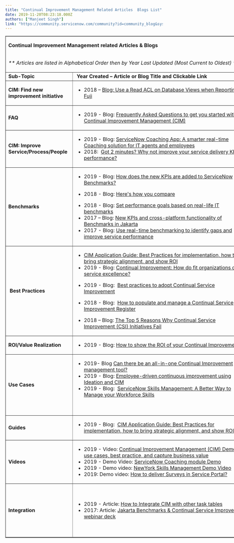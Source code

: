 ```yaml
---
title: "Continual Improvement Management Related Articles  Blogs List"
date: 2019-11-20T08:23:18.000Z
authors: ["Manjeet Singh"]
link: "https://community.servicenow.com/community?id=community_blog&sys_id=7ddf6bd0db1980142be0a851ca961950"
---
```

<table class="ng-scope" style="width: 782px;" border="1"><tbody><tr><td style="width: 768px;" colspan="2">
<p><strong><span class="TextRun MacChromeBold SCXW129160370 BCX0" lang="EN-US"><span class="NormalTextRun SCXW129160370 BCX0">Continual Improvement Management related Articles &amp; Blogs</span></span></strong><span class="LineBreakBlob BlobObject DragDrop SCXW129160370 BCX0"><strong><span class="SCXW129160370 BCX0"> </span></strong></span></p>
<p><span class="LineBreakBlob BlobObject DragDrop SCXW129160370 BCX0"><br class="SCXW129160370 BCX0" /></span><em><span class="TextRun SCXW129160370 BCX0" lang="EN-US"><span class="NormalTextRun SCXW129160370 BCX0">** Articles are listed in Alphabetical Order th</span></span><span class="TextRun SCXW129160370 BCX0" lang="EN-US"><span class="NormalTextRun SCXW129160370 BCX0">en</span></span><span class="TextRun SCXW129160370 BCX0" lang="EN-US"><span class="NormalTextRun SCXW129160370 BCX0"> by Year </span></span><span class="TextRun SCXW129160370 BCX0" lang="EN-US"><span class="NormalTextRun SCXW129160370 BCX0">Last Updated (Most Current to Oldest) </span></span><span class="TextRun SCXW129160370 BCX0" lang="EN-US"><span class="NormalTextRun SCXW129160370 BCX0">**</span></span></em><span class="EOP SCXW129160370 BCX0"> </span></p>
</td></tr><tr><td style="width: 198px;"><strong>Sub-Topic </strong></td><td style="width: 570px;"><strong><span class="TextRun MacChromeBold SCXW19219742 BCX0" lang="EN-US"><span class="NormalTextRun SCXW19219742 BCX0"> Year </span></span><span class="TextRun MacChromeBold SCXW19219742 BCX0" lang="EN-US"><span class="NormalTextRun SCXW19219742 BCX0">Created </span></span><span class="TextRun MacChromeBold SCXW19219742 BCX0" lang="EN-US"><span class="NormalTextRun SCXW19219742 BCX0">– Article or Blog</span></span><span class="TextRun MacChromeBold SCXW19219742 BCX0" lang="EN-US"><span class="NormalTextRun SCXW19219742 BCX0"> Title and Clickable Link</span></span></strong></td></tr><tr><td style="width: 198px;"><strong>CIM: Find new improvement initiative</strong></td><td style="width: 570px;">
<ul><li><span class="TextRun SCXW28990787 BCX0" lang="EN-US"><span class="NormalTextRun SCXW28990787 BCX0">2018 </span></span><span class="TextRun SCXW28990787 BCX0" lang="EN-US"><span class="NormalTextRun SCXW28990787 BCX0">–</span></span><span class="TextRun SCXW28990787 BCX0" lang="EN-US"><span class="NormalTextRun SCXW28990787 BCX0"> </span></span><a class="Hyperlink SCXW28990787 BCX0" href="https://community.servicenow.com/community?id&#61;community_blog&amp;sys_id&#61;745d2629dbd0dbc01dcaf3231f96197c" target="_blank" rel="noopener noreferrer nofollow"><span class="TextRun Underlined SCXW28990787 BCX0" lang="EN-US"><span class="NormalTextRun SCXW28990787 BCX0">Blog: Use a Read ACL on Database Views when Rep</span></span><span class="TextRun Underlined SCXW28990787 BCX0" lang="EN-US"><span class="NormalTextRun SCXW28990787 BCX0">o</span></span><span class="TextRun Underlined SCXW28990787 BCX0" lang="EN-US"><span class="NormalTextRun SCXW28990787 BCX0">rting in Fuji</span></span></a></li></ul>
</td></tr><tr><td style="width: 198px;"><strong>FAQ</strong></td><td style="width: 570px;">
<ul><li>2019 - Blog: <a class="ng-binding" href="https://community.servicenow.com/community?id&#61;community_blog&amp;sys_id&#61;733b738edb032780afc902d5ca961929" rel="nofollow">Frequently Asked Questions to get you started with Continual Improvement Management (CIM)</a></li></ul>
</td></tr><tr><td style="width: 198px;"><strong>CIM: Improve Service/Process/People</strong></td><td style="width: 570px;">
<ul><li><span class="TextRun SCXW130508122 BCX0" lang="EN-US"><span class="NormalTextRun SCXW130508122 BCX0">2019 - Blog: </span></span><a class="ng-binding" href="https://community.servicenow.com/community?id&#61;community_blog&amp;sys_id&#61;dbfc74c9db393744feb1a851ca9619a9" rel="nofollow">ServiceNow Coaching App: A smarter real-time Coaching solution for IT agents and employees</a></li><li><span class="NormalTextRun SCXW130508122 BCX0">2018:  </span><a class="ng-binding" href="https://community.servicenow.com/community?id&#61;community_blog&amp;sys_id&#61;692e666ddbd0dbc01dcaf3231f96196b" rel="nofollow">Got 2 minutes? Why not improve your service delivery KPI performance?</a></li></ul>
</td></tr><tr><td style="width: 198px;"><strong>Benchmarks </strong></td><td style="width: 570px;">
<ul><li><span class="TextRun SCXW11589309 BCX0" lang="EN-US"><span class="NormalTextRun SCXW11589309 BCX0">2019 - Blog: </span></span><a class="ng-binding" href="https://community.servicenow.com/community?id&#61;community_blog&amp;sys_id&#61;c376e4f1db8440d01cd8a345ca9619e3" rel="nofollow">How does the new KPIs are added to ServiceNow Benchmarks?</a></li></ul>
<ul><li><span class="TextRun SCXW11589309 BCX0" lang="EN-US"><span class="NormalTextRun SCXW11589309 BCX0">2018 - Blog: </span></span><a class="ng-binding" href="https://community.servicenow.com/community?id&#61;community_blog&amp;sys_id&#61;2ef054a9db8be340afc902d5ca9619d2" rel="nofollow">Here&#39;s how you compare</a></li></ul>
<ul><li>2018 - Blog: <a class="ng-binding" href="https://community.servicenow.com/community?id&#61;community_blog&amp;sys_id&#61;e31ea26ddbd0dbc01dcaf3231f9619c5" rel="nofollow">Set performance goals based on real-life IT benchmarks</a></li><li><span class="TextRun SCXW11589309 BCX0" lang="EN-US"><span class="NormalTextRun SCXW11589309 BCX0">2017 </span></span><span class="TextRun SCXW11589309 BCX0" lang="EN-US"><span class="NormalTextRun SCXW11589309 BCX0">–</span></span><span class="TextRun SCXW11589309 BCX0" lang="EN-US"><span class="NormalTextRun SCXW11589309 BCX0"> </span></span><span class="TextRun Underlined SCXW11589309 BCX0" lang="EN-US"><span class="NormalTextRun SCXW11589309 BCX0">Blog: </span></span><a class="ng-binding" href="https://community.servicenow.com/community?id&#61;community_blog&amp;sys_id&#61;3b9dae69dbd0dbc01dcaf3231f9619f5" rel="nofollow">New KPIs and cross-platform functionality of Benchmarks in Jakarta</a></li><li>2017 - Blog: <a class="ng-binding" href="https://community.servicenow.com/community?id&#61;community_blog&amp;sys_id&#61;e3dd6ae9dbd0dbc01dcaf3231f9619a0" rel="nofollow">Use real-time benchmarking to identify gaps and improve service performance</a></li></ul>
</td></tr><tr><td style="width: 198px;"><strong> Best Practices </strong></td><td style="width: 570px;">
<ul><li><a class="ng-binding" href="https://community.servicenow.com/community?id&#61;community_blog&amp;sys_id&#61;f13a355fdb6000dc2be0a851ca961977" rel="nofollow">CIM Application Guide: Best Practices for implementation, how to bring strategic alignment, and show ROI</a></li><li>2019 - Blog: <a href="https://community.servicenow.com/community?id&#61;community_blog&amp;sys_id&#61;e0e27f34dbb953c0032a7a9e0f96191f" target="_blank" rel="noopener noreferrer nofollow">Continual Improvement: How do fit organizations drive service excellence?</a></li></ul>
<ul><li>2019 - Blog:  <a class="ng-binding" href="https://community.servicenow.com/community?id&#61;community_blog&amp;sys_id&#61;ad02cb22db75ef00afc902d5ca9619e9" rel="nofollow">Best practices to adopt Continual Service Improvement</a></li></ul>
<ul><li>2018 - Blog:  <a class="ng-binding" href="https://community.servicenow.com/community?id&#61;community_blog&amp;sys_id&#61;57417018db7a5300b2102926ca96192f" rel="nofollow">How to populate and manage a Continual Service Improvement Register</a></li></ul>
<ul><li>2018 – Blog: <a class="ng-binding" href="https://community.servicenow.com/community?id&#61;community_blog&amp;sys_id&#61;0616958adb09574447c8f3231f9619aa" rel="nofollow">The Top 5 Reasons Why Continual Service Improvement (CSI) Initiatives Fail</a></li></ul>
</td></tr><tr><td style="width: 198px;"><strong>ROI/Value Realization</strong></td><td style="width: 570px;">
<ul><li>2019 - Blog: <a class="ng-binding" href="https://community.servicenow.com/community?id&#61;community_blog&amp;sys_id&#61;b344af8bdb7fe74414d6fb24399619cd" rel="nofollow">How to show the ROI of your Continual Improvement?</a></li></ul>
</td></tr><tr><td style="width: 198px;"><strong>Use Cases</strong></td><td style="width: 570px;">
<ul><li>2019- Blog <a href="https://community.servicenow.com/community?id&#61;community_blog&amp;sys_id&#61;4bec5332db2c7fc0fece0b55ca961935" target="_blank" rel="noopener noreferrer nofollow">Can there be an all-in-one Continual Improvement management tool?</a></li><li>2019 - Blog: <a class="ng-binding" href="https://community.servicenow.com/community?id&#61;community_blog&amp;sys_id&#61;8dd6d0061b2b7744d01143f6fe4bcb72" rel="nofollow">Employee-driven continuous improvement using Ideation and CIM</a></li><li>2019 - Blog:  <a class="ng-binding" href="https://community.servicenow.com/community?id&#61;community_blog&amp;sys_id&#61;a4c4604cdb637380d58ea345ca9619aa" rel="nofollow">ServiceNow Skills Management: A Better Way to Manage your Workforce Skills</a></li></ul>
<p> </p>
</td></tr><tr><td style="width: 198px;"><strong>Guides</strong></td><td style="width: 570px;">
<ul><li>2019 - Blog:  <a class="ng-binding" href="https://community.servicenow.com/community?id&#61;community_blog&amp;sys_id&#61;f13a355fdb6000dc2be0a851ca961977" rel="nofollow">CIM Application Guide: Best Practices for implementation, how to bring strategic alignment, and show ROI</a></li></ul>
</td></tr><tr><td style="width: 198px;"><strong>Videos</strong></td><td style="width: 570px;">
<ul><li>2019 - Video: <a class="ng-binding" href="https://community.servicenow.com/community?id&#61;community_video&amp;sys_id&#61;bc13b023db1cc0180be6a345ca9619d1" rel="nofollow">Continual Improvement Management (CIM) Demo, use cases, best practice, and capture business value</a></li><li>2019 - Demo Video: <a class="ng-binding" href="https://community.servicenow.com/community?id&#61;community_video&amp;sys_id&#61;6f1efc5ddb9088541cd8a345ca9619a2" rel="nofollow">ServiceNow Coaching module Demo</a></li><li>2019 - Demo video: <a class="ng-binding" href="https://community.servicenow.com/community?id&#61;community_video&amp;sys_id&#61;8278cdd9db5888541cd8a345ca961918" rel="nofollow">NewYork Skills Management Demo Video</a></li><li>2019: Demo video: <a class="ng-binding" href="https://community.servicenow.com/community?id&#61;community_video&amp;sys_id&#61;b9478135db989fc09c9ffb651f9619bc" rel="nofollow">How to deliver Surveys in Service Portal?</a></li></ul>
</td></tr><tr><td style="width: 198px;"><strong>Integration</strong></td><td style="width: 570px;">
<p> </p>
<ul><li>2019 - Article: <a class="ng-binding" href="https://community.servicenow.com/community?id&#61;community_article&amp;sys_id&#61;84c03ba3db9fb740d58ea345ca9619c1" rel="nofollow">How to Integrate CIM with other task tables</a></li><li>2017: Article: <a class="ng-binding" href="https://community.servicenow.com/community?id&#61;community_article&amp;sys_id&#61;fe2ca261dbd0dbc01dcaf3231f961972" rel="nofollow">Jakarta Benchmarks &amp; Continual Service Improvement webinar deck</a></li></ul>
<p> </p>
</td></tr></tbody></table>